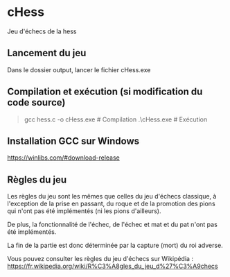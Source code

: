 # cHess
Jeu d'échecs de la hess

## Lancement du jeu
Dans le dossier output, lancer le fichier cHess.exe

## Compilation et exécution (si modification du code source)
> gcc hess.c -o cHess.exe  # Compilation
> .\cHess.exe              # Exécution

## Installation GCC sur Windows
https://winlibs.com/#download-release

## Règles du jeu
Les règles du jeu sont les mêmes que celles du jeu d'échecs classique, à l'exception de la prise en passant, du roque et de la promotion des pions qui n'ont pas été implémentés (ni les pions d'ailleurs).

De plus, la fonctionnalité de l'échec, de l'échec et mat et du pat n'ont pas été implémentés.

La fin de la partie est donc déterminée par la capture (mort) du roi adverse.

Vous pouvez consulter les règles du jeu d'échecs sur Wikipédia : https://fr.wikipedia.org/wiki/R%C3%A8gles_du_jeu_d%27%C3%A9checs
